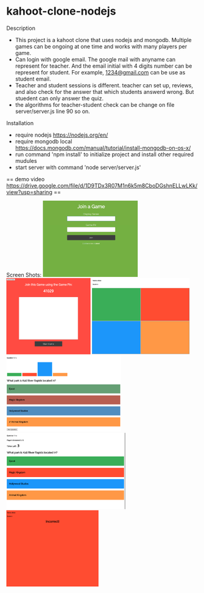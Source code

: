 # kahoot-clone-nodejs

Description
- This project is a kahoot clone that uses nodejs and mongodb. Multiple games can be ongoing at one time and works with many players per game.
- Can login with google email. The google mail with anyname can represent for teacher. And the email initial with 4 digits number can be represent for student. For example, 1234@gmail.com can be use as student email.
- Teacher and student sessions is different. teacher can set up, reviews, and also check for the answer that which students answerd wrong. But stuedent can only answer the quiz.
- the algorithms for teacher-student check can be change on file server/server.js line 90 so on.

Installation
- require nodejs https://nodejs.org/en/
- require mongodb local https://docs.mongodb.com/manual/tutorial/install-mongodb-on-os-x/
- run command 'npm install' to initialize project and install other required mudules
- start server with command 'node server/server.js'

== demo video https://drive.google.com/file/d/1D9TDx3R07M1n6k5m8CboDGshnELLwLKk/view?usp=sharing ==

Screen Shots:
<img src="Screenshots/join.png" height="200" width="auto" alt="Player Join"/>
<img src="Screenshots/hostJoin.png" height="200" width="auto" alt="Host Lobby"/>
<img src="Screenshots/player.png" height="200" width="auto" alt="Player"/>
<img src="Screenshots/questionResults.png" height="200" width="auto" alt="Question Results"/>
<img src="Screenshots/hostQuestion.png" height="200" width="auto" alt="Host Question"/>
<img src="Screenshots/incorrect.png" height="200" width="auto" alt="Player Results"/>
